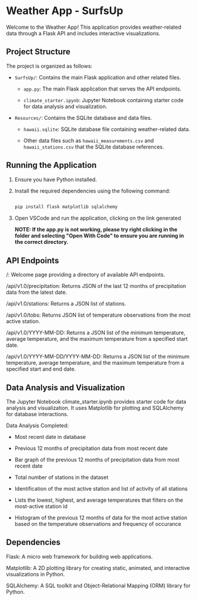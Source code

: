 # Weather App - SurfsUp

Welcome to the Weather App! This application provides weather-related data through a Flask API and includes interactive visualizations.

## Project Structure

The project is organized as follows:

- `SurfsUp/`: Contains the main Flask application and other related files.
  
  - `app.py`: The main Flask application that serves the API endpoints.
    
  - `climate_starter.ipynb`: Jupyter Notebook containing starter code for data analysis and visualization.
  
- `Resources/`: Contains the SQLite database and data files.
  
  - `hawaii.sqlite`: SQLite database file containing weather-related data.
    
  - Other data files such as `hawaii_measurements.csv` and `hawaii_stations.csv` that the SQLite database references.

## Running the Application

1. Ensure you have Python installed.
   
2. Install the required dependencies using the following command:
   
   ```bash
  
   pip install flask matplotlib sqlalchemy
   
3. Open VSCode and run the application, clicking on the link generated

   **NOTE: If the app.py is not working, please try right clicking in the folder and selecting "Open With Code" to ensure you are running in the correct directory.**

## API Endpoints

/: Welcome page providing a directory of available API endpoints.

/api/v1.0/precipitation: Returns JSON of the last 12 months of precipitation data from the latest date.

/api/v1.0/stations: Returns a JSON list of stations.

/api/v1.0/tobs: Returns JSON list of temperature observations from the most active station.

/api/v1.0/YYYY-MM-DD: Returns a JSON list of the minimum temperature, average temperature, and the maximum temperature from a specified start date.

/api/v1.0/YYYY-MM-DD/YYYY-MM-DD: Returns a JSON list of the minimum temperature, average temperature, and the maximum temperature from a specified start and end date.

## Data Analysis and Visualization

The Jupyter Notebook climate_starter.ipynb provides starter code for data analysis and visualization. It uses Matplotlib for plotting and SQLAlchemy for database interactions.

Data Analysis Completed:

- Most recent date in database
  
- Previous 12 months of precipitation data from most recent date
  
- Bar graph of the previous 12 months of precipitation data from most recent date
  
- Total number of stations in the dataset
  
- Identification of the most active station and list of activity of all stations
  
- Lists the lowest, highest, and average temperatures that filters on the most-active station id
  
- Histogram of the previous 12 months of data for the most active station based on the temperature observations and frequency of occurance

## Dependencies

Flask: A micro web framework for building web applications.

Matplotlib: A 2D plotting library for creating static, animated, and interactive visualizations in Python.

SQLAlchemy: A SQL toolkit and Object-Relational Mapping (ORM) library for Python.
